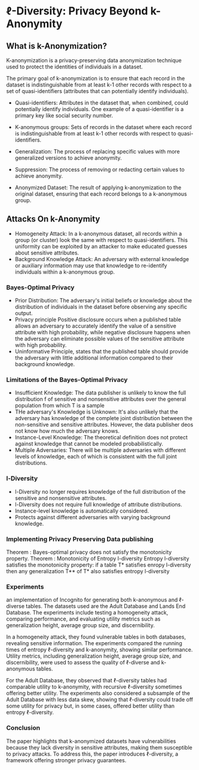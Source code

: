 # ℓ-Diversity: Privacy Beyond k-Anonymity

## What is k-Anonymization?
K-anonymization is a privacy-preserving data anonymization technique used to 
protect the identities of individuals in a dataset.

The primary goal of k-anonymization is to ensure that each record 
in the dataset is indistinguishable from at least k-1 other records 
with respect to a set of quasi-identifiers (attributes that can potentially 
identify individuals). 

- Quasi-identifiers: Attributes in the dataset that, when combined, could potentially 
identify individuals. One example of a quasi-identifier is a primary key like social security number.


- K-anonymous groups: Sets of records in the dataset where each record is 
indistinguishable from at least k-1 other records with respect to quasi-identifiers.

- Generalization: The process of replacing specific values with more generalized 
versions to achieve anonymity. 

- Suppression: The process of removing or redacting certain values to achieve 
anonymity. 

- Anonymized Dataset: The result of applying k-anonymization to the original 
dataset, ensuring that each record belongs to a k-anonymous group.

## Attacks On k-Anonymity
 
- Homogeneity Attack: In a k-anonymous dataset, all records within a group (or cluster) 
look the same with respect to quasi-identifiers. This uniformity can be exploited by 
an attacker to make educated guesses about sensitive attributes.
- Background Knowledge Attack: An adversary with external knowledge or auxiliary information 
may use that knowledge to re-identify individuals within a k-anonymous group.

### Bayes-Optimal Privacy
- Prior Distribution: The adversary's initial beliefs or knowledge about the distribution 
of individuals in the dataset before observing any specific output.
- Privacy principle 
Positive disclosure occurs when a published table allows an adversary to accurately 
identify the value of a sensitive attribute with high probability, while negative 
disclosure happens when the adversary can eliminate possible values of the sensitive 
attribute with high probability.
- Uninformative Principle, states that the published table should provide the adversary 
with little additional information compared to their background knowledge.

### Limitations of the Bayes-Optimal Privacy
- Insufficient Knowledge: The data publisher is unlikely to know the full 
distribution f of sensitive and nonsensitive attributes over the general 
population from which T is a sample
- THe adversary's Knowledge is Unknown: It's also unlikely that the adversary has knowledge of the complete
joint distribution between the non-sensitive and sensitive attributes.
However, the data publisher deos not know how much the adversary knows.
- Instance-Level Knowledge: The theoretical definition does not protect against knowledge that cannot be modeled probabilistically.
- Multiple Adversaries: There will be multiple adversaries with different levels of knowledge, 
each of which is consistent with the full joint distributions.


### l-Diversity
- l-Diversity no longer requires knowledge of the full distribution of the sensitive and nonsensitive attributes.
- l-Diversity does not require full knowledge  of attribute distributions.
- Instance-level knowledge is automatically considered.
- Protects against different adversaries with varying background knowledge.

### Implementing Privacy Preserving Data publishing

Theorem : Bayes-optimal privacy does not satisfy the monotonicity property.
Theorem : Monotonicity of Entropy l-diversity
Entropy l-diversity satisfies the monotonicity property: if a table T* satisfies enropy l-diversity
then any generalization T** of T* also satisfies entropy l-diversity

### Experiments
an implementation of Incognito for generating both k-anonymous and ℓ-diverse tables. 
The datasets used are the Adult Database and Lands End Database. The experiments 
include testing a homogeneity attack, comparing performance, and evaluating utility 
metrics such as generalization height, average group size, and discernibility.

In a homogeneity attack, they found vulnerable tables in both databases, revealing 
sensitive information. The experiments compared the running times of entropy 
ℓ-diversity and k-anonymity, showing similar performance. Utility metrics, 
including generalization height, average group size, and discernibility, 
were used to assess the quality of ℓ-diverse and k-anonymous tables.

For the Adult Database, they observed that ℓ-diversity tables had comparable utility 
to k-anonymity, with recursive ℓ-diversity sometimes offering better utility. 
The experiments also considered a subsample of the Adult Database with less data skew, 
showing that ℓ-diversity could trade off some utility for privacy but, in some cases, 
offered better utility than entropy ℓ-diversity.


### Conclusion
The paper highlights that k-anonymized datasets have vulnerabilities because they lack 
diversity in sensitive attributes, making them susceptible to privacy attacks. 
To address this, the paper introduces ℓ-diversity, a framework offering stronger 
privacy guarantees.
